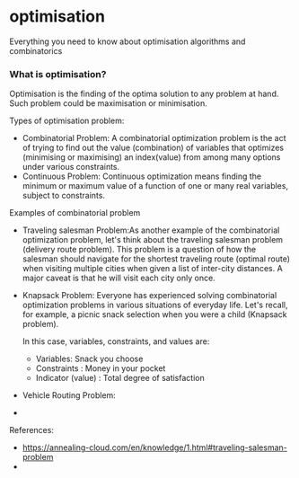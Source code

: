 # optimisation
Everything you need to know about optimisation algorithms and combinatorics

### What is optimisation?
Optimisation is the finding of the optima solution to any problem at hand.  Such problem could be maximisation or minimisation. 

Types of optimisation problem:
- Combinatorial Problem: A combinatorial optimization problem is the act of trying to find out the value (combination) of variables that optimizes (minimising or maximising) an index(value) from among many options under various constraints.
- Continuous Problem: Continuous optimization means finding the minimum or maximum value of a function of one or many real variables, subject to constraints.

Examples of combinatorial problem
- Traveling salesman Problem:As another example of the combinatorial optimization problem, let's think about the traveling salesman problem (delivery route problem).
This problem is a question of how the salesman should navigate for the shortest traveling route (optimal route) when visiting multiple cities when given a list of inter-city distances. A major caveat is that he will visit each city only once.

- Knapsack Problem: Everyone has experienced solving combinatorial optimization problems in various situations of everyday life. Let's recall, for example, a picnic snack selection when you were a child (Knapsack problem).

  In this case, variables, constraints, and values are:
  -  Variables: Snack you choose
  -  Constraints : Money in your pocket
  -  Indicator (value) : Total degree of satisfaction
- Vehicle Routing Problem:
- 

References:
- https://annealing-cloud.com/en/knowledge/1.html#traveling-salesman-problem
- 
